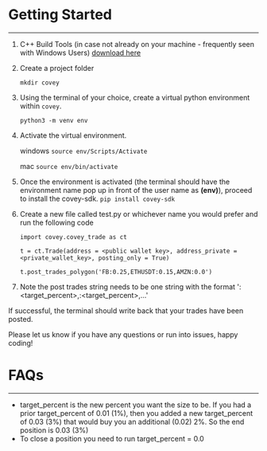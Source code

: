 
# Getting Started
***
1. C++ Build Tools (in case not already on your machine - frequently seen with Windows Users)
[download here](https://visualstudio.microsoft.com/visual-cpp-build-tools/)

2. Create a project folder 

    `mkdir covey`

3. Using the terminal of your choice, create a virtual python environment within `covey`.

    `python3 -m venv env`
    
4. Activate the virtual environment. 

    windows `source env/Scripts/Activate` 

    mac `source env/bin/activate` 

5. Once the environment is activated (the terminal should have the environment name pop up in front of the user name as **(env)**), proceed to install the covey-sdk.
    `pip install covey-sdk`

6. Create a new file called test.py or whichever name you would prefer and run the following code

    `import covey.covey_trade as ct`

    `t = ct.Trade(address = <public wallet key>, address_private = <private_wallet_key>, posting_only = True)`

    `t.post_trades_polygon('FB:0.25,ETHUSDT:0.15,AMZN:0.0')`

7. Note the post trades string needs to be one string with the format '<ticker>:<target_percent>,<ticker>:<target_percent>,...'

If successful, the terminal should write back that your trades have been posted.

Please let us know if you have any questions or run into issues, happy coding!

# FAQs
*** 
* target_percent is the new percent you want the size to be. If you had a prior target_percent of 0.01 (1%), then you added a new target_percent of 0.03 (3%) that would buy you an additional (0.02) 2%. So the end position is 0.03 (3%)
* To close a position you need to run target_percent = 0.0